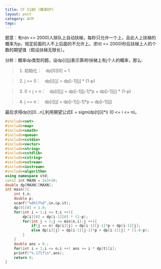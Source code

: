 ```yaml
---
title: CF 518D (概率DP)
layout: post
category: ACM
tags:
---
```


题意：有n(n <= 2000)人排队上自动扶梯，每秒只允许一个上，且此人上扶梯的概率为p，规定前面的人不上后面的不允许上。求t(t <= 2000)秒后扶梯上人的个数的期望值（假设扶梯无限长）。


分析：概率dp类型的题，设dp[i][j]表示第i秒扶梯上有j个人的概率，那么:

>1. 初始化：　dp[0][0] = 1

>2. j == 0：　dp[i][j] = dp[i-1][j] * (1-p)

>3. 0 < j < n：　dp[i][j] = dp[i-1][j-1]*p + dp[i-1][j] * (1-p)

>4. j == n：　dp[i][j] = dp[i-1][j-1]*p + dp[i-1][j]


最后求得dp[t][0...n],利用期望公式E = sigm(dp[t][i]*i) (0 <= i <= n)。


```cpp
#include<set>
#include<map>
#include<cmath>
#include<queue>
#include<cstdio>
#include<vector>
#include<string>
#include<cstdlib>
#include<cstring>
#include<sstream>
#include<iostream>
#include<algorithm>
using namespace std;
const int MAXN = 2e3+10;
double dp[MAXN][MAXN];
int main(){
    int t,n;
    double p;
    scanf("%d%lf%d",&n,&p,&t);
    dp[0][0] = 1.0;
    for(int i = 1;i <= t;i ++){
        dp[i][0] = dp[i-1][0] * (1-p);
        for(int j = 1;j <= min(n,i);j ++){
            if(j == n) dp[i][j] = dp[i-1][j-1]*p + dp[i-1][j];
            else dp[i][j] = dp[i-1][j-1]*p + dp[i-1][j] * (1.0-p);
        }
    }
    double ans = 0.;
    for(int i = 1;i <= n;i ++) ans += i * dp[t][i];
    printf("%.17lf\n",ans);
    return 0;
}

```
